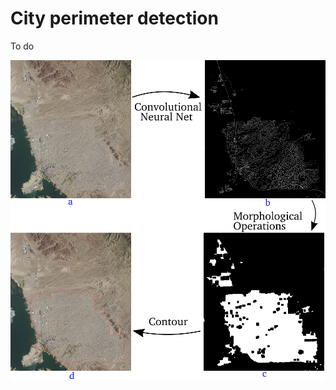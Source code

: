 # City perimeter detection

To do

![Summary diagram](https://github.com/carMartinez/city_perimeter_detect/blob/master/img/web/summary.png)
